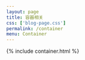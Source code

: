 ```yaml
---
layout: page
title: 容器相关
css: ['blog-page.css']
permalink: /container
menu: Container
---
```

{% include container.html %}